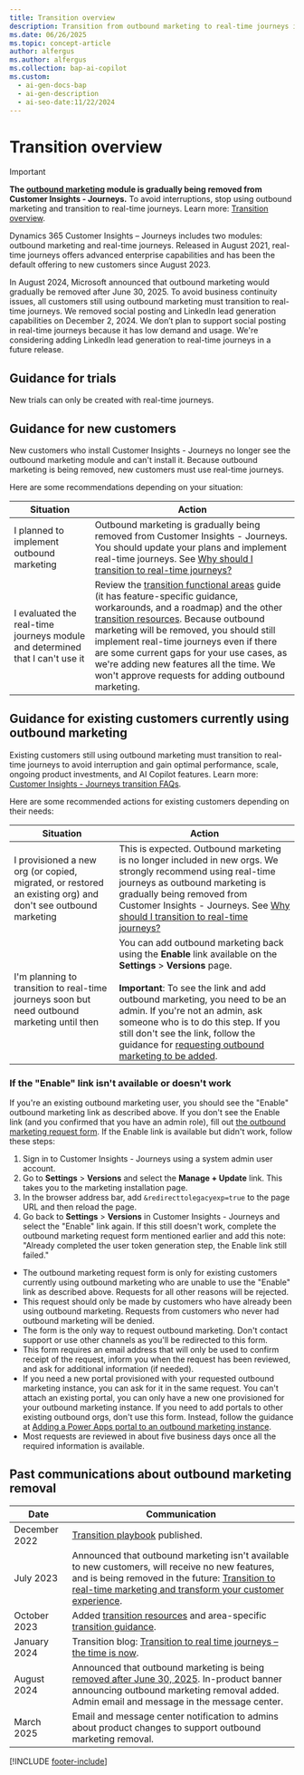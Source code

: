 ```yaml
---
title: Transition overview
description: Transition from outbound marketing to real-time journeys in Dynamics 365 Customer Insights. Follow our guide to avoid interruptions.
ms.date: 06/26/2025
ms.topic: concept-article
author: alfergus
ms.author: alfergus
ms.collection: bap-ai-copilot
ms.custom:
  - ai-gen-docs-bap
  - ai-gen-description
  - ai-seo-date:11/22/2024
---
```


# Transition overview

> [!IMPORTANT]
> **The [outbound marketing](user-guide.md) module is gradually being removed from Customer Insights - Journeys.** To avoid interruptions, stop using outbound marketing and transition to real-time journeys. Learn more: [Transition overview](transition-overview.md).

Dynamics 365 Customer Insights – Journeys includes two modules: outbound marketing and real-time journeys. Released in August 2021, real-time journeys offers advanced enterprise capabilities and has been the default offering to new customers since August 2023.  

In August 2024, Microsoft announced that outbound marketing would gradually be removed after June 30, 2025. To avoid business continuity issues, all customers still using outbound marketing must transition to real-time journeys. We removed social posting and LinkedIn lead generation capabilities on December 2, 2024. We don’t plan to support social posting in real-time journeys because it has low demand and usage. We're considering adding LinkedIn lead generation to real-time journeys in a future release.

## Guidance for trials

New trials can only be created with real-time journeys.

## Guidance for new customers

New customers who install Customer Insights - Journeys no longer see the outbound marketing module and can't install it. Because outbound marketing is being removed, new customers must use real-time journeys.

Here are some recommendations depending on your situation:

| Situation                                                                        | Action                                                                                                                                                                                                                                                                                                                                                                                                                                                                                    |
|----------------------------------------------------------------------------------|-------------------------------------------------------------------------------------------------------------------------------------------------------------------------------------------------------------------------------------------------------------------------------------------------------------------------------------------------------------------------------------------------------------------------------------------------------------------------------------------|
| I planned to implement outbound marketing | Outbound marketing is gradually being removed from Customer Insights - Journeys. You should update your plans and implement real-time journeys. See [Why should I transition to real-time journeys?](transition-faqs.md#why-should-i-transition-to-real-time-journeys)                                                                                                                                                                                                                                                                                                     |
| I evaluated the real-time journeys module and determined that I can't use it    | Review the [transition functional areas](transition-walkthrough-functional.md) guide (it has feature-specific guidance, workarounds, and a roadmap) and the other [transition resources](transition-resources.md). Because outbound marketing will be removed, you should still implement real-time journeys even if there are some current gaps for your use cases, as we're adding new features all the time. We won't approve requests for adding outbound marketing. |

## Guidance for existing customers currently using outbound marketing

Existing customers still using outbound marketing must transition to real-time journeys to avoid interruption and gain optimal performance, scale, ongoing product investments, and AI Copilot features. Learn more: [Customer Insights - Journeys transition FAQs](transition-faqs.md).

Here are some recommended actions for existing customers depending on their needs:

| Situation                                                                                                          | Action                                                                                                                                                                                                                                                       |
|--------------------------------------------------------------------------------------------------------------------|--------------------------------------------------------------------------------------------------------------------------------------------------------------------------------------------------------------------------------------------------------------|
| I provisioned a new org (or copied, migrated, or restored an existing org) and don't see outbound marketing                                             | This is expected. Outbound marketing is no longer included in new orgs. We strongly recommend using real-time journeys as outbound marketing is gradually being removed from Customer Insights - Journeys. See [Why should I transition to real-time journeys?](transition-faqs.md#why-should-i-transition-to-real-time-journeys) |
| I'm planning to transition to real-time journeys soon but need outbound marketing until then  | You can add outbound marketing back using the **Enable** link available on the **Settings** > **Versions** page. <br><br> **Important**: To see the link and add outbound marketing, you need to be an admin. If you're not an admin, ask someone who is to do this step. If you still don't see the link, follow the guidance for [requesting outbound marketing to be added](transition-overview.md#if-the-enable-link-isnt-available-or-doesnt-work).                |

### If the "Enable" link isn't available or doesn't work

If you're an existing outbound marketing user, you should see the "Enable" outbound marketing link as described above. If you don't see the Enable link (and you confirmed that you have an admin role), fill out [the outbound marketing request form](https://go.microsoft.com/fwlink/?linkid=2251742). If the Enable link is available but didn't work, follow these steps:
  1. Sign in to Customer Insights - Journeys using a system admin user account.
  1. Go to **Settings** > **Versions** and select the **Manage + Update** link. This takes you to the marketing installation page.
  1. In the browser address bar, add `&redirecttolegacyexp=true` to the page URL and then reload the page.
  1. Go back to **Settings** > **Versions** in Customer Insights - Journeys and select the "Enable" link again. If this still doesn't work, complete the outbound marketing request form mentioned earlier and add this note: "Already completed the user token generation step, the Enable link still failed."

- The outbound marketing request form is only for existing customers currently using outbound marketing who are unable to use the "Enable" link as described above. Requests for all other reasons will be rejected.
- This request should only be made by customers who have already been using outbound marketing. Requests from customers who never had outbound marketing will be denied.
- The form is the only way to request outbound marketing. Don't contact support or use other channels as you'll be redirected to this form.
- This form requires an email address that will only be used to confirm receipt of the request, inform you when the request has been reviewed, and ask for additional information (if needed).
- If you need a new portal provisioned with your requested outbound marketing instance, you can ask for it in the same request. You can't attach an existing portal, you can only have a new one provisioned for your outbound marketing instance. If you need to add portals to other existing outbound orgs, don't use this form. Instead, follow the guidance at [Adding a Power Apps portal to an outbound marketing instance](portal-optional.md#adding-a-power-apps-portal-to-an-outbound-marketing-instance). 
- Most requests are reviewed in about five business days once all the required information is available.

## Past communications about outbound marketing removal

| Date       | Communication    | 
|------------|--------------------------------------------------------------------------------------------------------------------|
| December 2022   | [Transition playbook](https://community.dynamics.com/blogs/post/?postid=1b4394d5-7764-4484-aba9-c7f972292c10) published.                                                                                  |
| July 2023 | Announced that outbound marketing isn't available to new customers, will receive no new features, and is being removed in the future: [Transition to real-time marketing and transform your customer experience](https://www.microsoft.com/dynamics-365/blog/it-professional/2023/07/18/transition-to-real-time-marketing-and-transform-your-customer-experience/). |
| October 2023   | Added [transition resources](transition-resources.md) and area-specific [transition guidance](transition-walkthrough-functional.md).                                 |
| January 2024   | Transition blog: [Transition to real time journeys – the time is now](https://www.microsoft.com/dynamics-365/blog/it-professional/2024/01/09/transition-to-real-time-journeys-the-time-is-now/).                                   |
| August 2024   | Announced that outbound marketing is being [removed after June 30, 2025](real-time-marketing-overview.md). In-product banner announcing outbound marketing removal added. Admin email and message in the message center. |
| March 2025   | Email and message center notification to admins about product changes to support outbound marketing removal.          |

[!INCLUDE [footer-include](./includes/footer-banner.md)]
